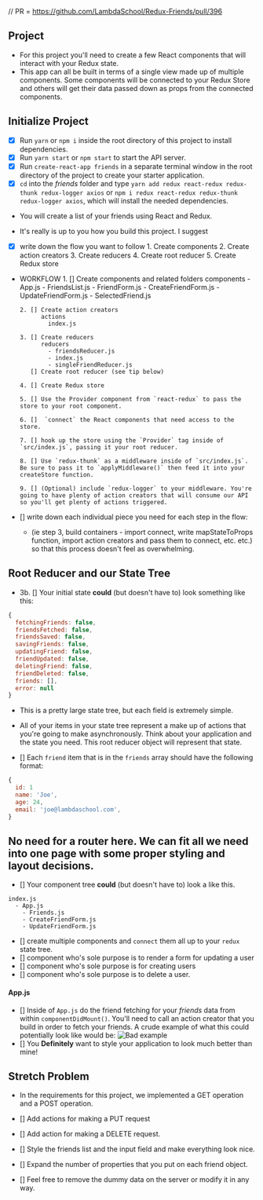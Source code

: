 // PR = https://github.com/LambdaSchool/Redux-Friends/pull/396

## Project

* For this project you'll need to create a few React components that will interact with your Redux state.
* This app can all be built in terms of a single view made up of multiple components. Some components will be connected to your Redux Store and others will get their data passed down as props from the connected components.

## Initialize Project

* [x] Run `yarn` or `npm i` inside the root directory of this project to install dependencies.
* [x] Run `yarn start` or `npm start` to start the API server.
* [x] Run `create-react-app friends` in a separate terminal window in the root directory of the project to create your starter application.
* [x] `cd` into the _friends_ folder and type `yarn add redux react-redux redux-thunk redux-logger axios` or `npm i redux react-redux redux-thunk redux-logger axios`, which will install the needed dependencies.
* You will create a list of your friends using React and Redux.

* It's really is up to you how you build this project. I suggest 

* [x] write down the flow you want to follow
      1. Create components
      2. Create action creators
      3. Create reducers
      4. Create root reducer
      5. Create Redux store
* WORKFLOW 
      1. [] Create components and related folders
            components
              - App.js
              - FriendsList.js
              - FriendForm.js
              - CreateFriendForm.js
              - UpdateFriendForm.js
              - SelectedFriend.js

      2. [] Create action creators
            actions
              index.js

      3. [] Create reducers
            reducers
              - friendsReducer.js
              - index.js
              - singleFriendReducer.js
         [] Create root reducer (see tip below)

      4. [] Create Redux store
    
      5. [] Use the Provider component from `react-redux` to pass the store to your root component.

      6. []  `connect` the React components that need access to the store.

      7. [] hook up the store using the `Provider` tag inside of `src/index.js`, passing it your root reducer.

      8. [] Use `redux-thunk` as a middleware inside of `src/index.js`. Be sure to pass it to `applyMiddleware()` then feed it into your createStore function.

      9. [] (Optional) include `redux-logger` to your middleware. You're going to have plenty of action creators that will consume our API so you'll get plenty of actions triggered.

* [] write down each individual piece you need for each step in the flow:
  * (ie step 3, build containers - import connect, write mapStateToProps function, import action creators and pass them to connect, etc. etc.) so that this process doesn't feel as overwhelming.

## Root Reducer and our State Tree

* 3b. [] Your initial state **could** (but doesn't have to) look something like this:

```js
{
  fetchingFriends: false,
  friendsFetched: false,
  friendsSaved: false,
  savingFriends: false,
  updatingFriend: false,
  friendUpdated: false,
  deletingFriend: false,
  friendDeleted: false,
  friends: [],
  error: null
}
```

* This is a pretty large state tree, but each field is extremely simple.
* All of your items in your state tree represent a make up of actions that you're going to make asynchronously. Think about your application and the state you need. This root reducer object will represent that state.

* [] Each `friend` item that is in the `friends` array should have the following format:

```js
{
  id: 1
  name: 'Joe',
  age: 24,
  email: 'joe@lambdaschool.com',
}
```

## No need for a router here. We can fit all we need into one page with some proper styling and layout decisions.

* [] Your component tree **could** (but doesn't have to) look a like this.

```
index.js
  - App.js
    - Friends.js
    - CreateFriendForm.js
    - UpdateFriendForm.js
```

* [] create multiple components and `connect` them all up to your `redux` state tree. 
* [] component who's sole purpose is to render a form for updating a user
* [] component who's sole purpose is for creating users
* [] component who's sole purpose is to delete a user.


#### App.js

* [] Inside of `App.js` do the friend fetching for your _friends_ data from within `componentDidMount()`. You'll need to call an action creator that you build in order to fetch your friends. A crude example of what this could potentially look like would be:
  ![Bad example](https://image.ibb.co/hpg7gw/Screen_Shot_2018_01_24_at_1_07_21_PM.png)
* []  You **Definitely** want to style your application to look much better than mine!

## Stretch Problem

* In the requirements for this project, we implemented a GET operation and a POST operation. 

* [] Add actions for making a PUT request
* [] Add action for making a DELETE request.
* [] Style the friends list and the input field and make everything look nice.
* [] Expand the number of properties that you put on each friend object. 
* [] Feel free to remove the dummy data on the server or modify it in any way.
